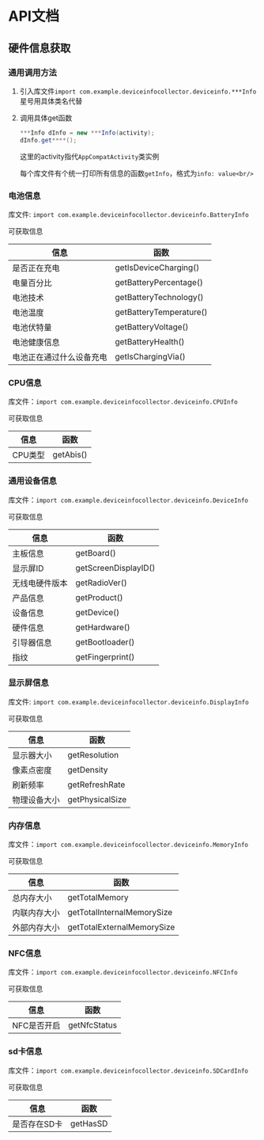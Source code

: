 # API文档

## 硬件信息获取

### 通用调用方法

1. 引入库文件`import com.example.deviceinfocollector.deviceinfo.***Info`星号用具体类名代替

2. 调用具体get函数

   ```java
   ***Info dInfo = new ***Info(activity);
   dInfo.get****();
   ```

   这里的activity指代`AppCompatActivity`类实例

   每个库文件有个统一打印所有信息的函数`getInfo`，格式为`info: value<br/>`

   

### 电池信息 

库文件: `import com.example.deviceinfocollector.deviceinfo.BatteryInfo`

可获取信息

| 信息                     | 函数                    |
| ------------------------ | ----------------------- |
| 是否正在充电             | getIsDeviceCharging()   |
| 电量百分比               | getBatteryPercentage()  |
| 电池技术                 | getBatteryTechnology()  |
| 电池温度                 | getBatteryTemperature() |
| 电池伏特量               | getBatteryVoltage()     |
| 电池健康信息             | getBatteryHealth()      |
| 电池正在通过什么设备充电 | getIsChargingVia()      |

### CPU信息

库文件：`import com.example.deviceinfocollector.deviceinfo.CPUInfo`

可获取信息

| 信息    | 函数      |
| ------- | --------- |
| CPU类型 | getAbis() |

### 通用设备信息

库文件：`import com.example.deviceinfocollector.deviceinfo.DeviceInfo`

可获取信息

| 信息           | 函数                 |
| -------------- | -------------------- |
| 主板信息       | getBoard()           |
| 显示屏ID       | getScreenDisplayID() |
| 无线电硬件版本 | getRadioVer()        |
| 产品信息       | getProduct()         |
| 设备信息       | getDevice()          |
| 硬件信息       | getHardware()        |
| 引导器信息     | getBootloader()      |
| 指纹           | getFingerprint()     |

### 显示屏信息

库文件: `import com.example.deviceinfocollector.deviceinfo.DisplayInfo`

可获取信息

| 信息         | 函数            |
| ------------ | --------------- |
| 显示器大小   | getResolution   |
| 像素点密度   | getDensity      |
| 刷新频率     | getRefreshRate  |
| 物理设备大小 | getPhysicalSize |

### 内存信息

库文件：`import com.example.deviceinfocollector.deviceinfo.MemoryInfo`

可获取信息

| 信息         | 函数                       |
| ------------ | -------------------------- |
| 总内存大小   | getTotalMemory             |
| 内联内存大小 | getTotalInternalMemorySize |
| 外部内存大小 | getTotalExternalMemorySize |

### NFC信息

库文件：`import com.example.deviceinfocollector.deviceinfo.NFCInfo`

可获取信息

| 信息        | 函数         |
| ----------- | ------------ |
| NFC是否开启 | getNfcStatus |

### sd卡信息

库文件：`import com.example.deviceinfocollector.deviceinfo.SDCardInfo`

可获取信息

| 信息         | 函数     |
| ------------ | -------- |
| 是否存在SD卡 | getHasSD |

